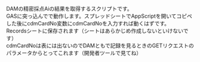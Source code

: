 DAMの精密採点Aiの結果を取得するスクリプトです。\
GASに突っ込んでで動作します。スプレッドシートでAppScriptを開いてコピペした後にcdmCardNo変数にcdmCardNoを入力すれば動くはずです。\
Recordsシートに保存されます（シートはあらかじめ作成しないといけないです）\
cdmCardNoは表には出ないのでDAMともで記録を見るときのGETリクエストのパラメータからとってこれます（開発者ツールで見てね）
